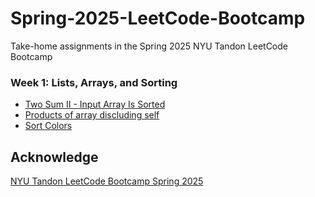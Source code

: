 # Spring-2025-LeetCode-Bootcamp
Take-home assignments in the Spring 2025 NYU Tandon LeetCode Bootcamp 

### Week 1: Lists, Arrays, and Sorting
- [Two Sum II - Input Array Is Sorted](https://leetcode.com/problems/two-sum-ii-input-array-is-sorted/description/)
- [Products of array discluding self](https://leetcode.com/problems/product-of-array-except-self/description/)
- [Sort Colors](https://leetcode.com/problems/sort-colors/description/)


## Acknowledge
[NYU Tandon LeetCode Bootcamp Spring 2025](https://github.com/Kumuda123/NYU-Tandon-LeetCode-Bootcamp-Spring-2025)
